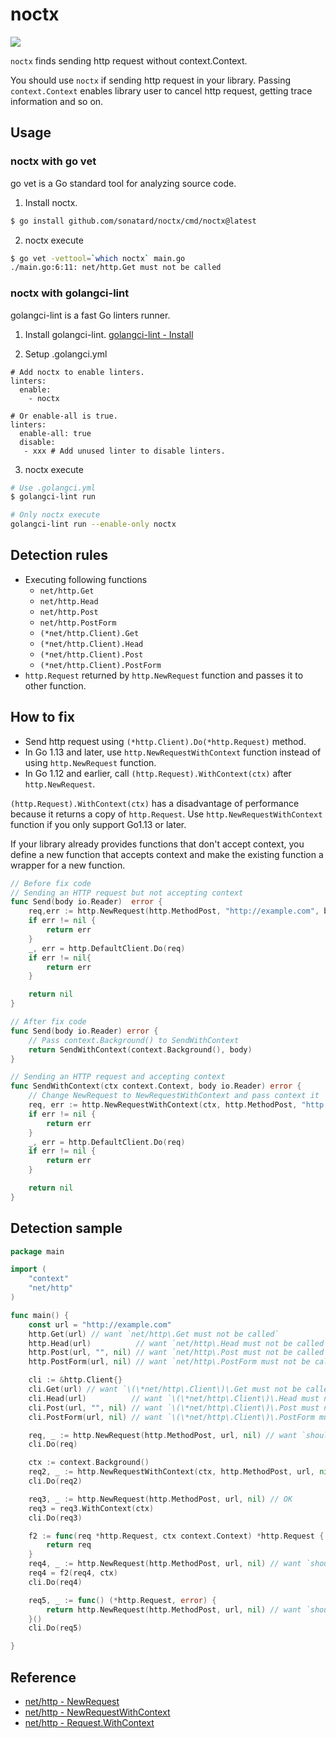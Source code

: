 # noctx

![](https://github.com/sonatard/noctx/workflows/CI/badge.svg)

`noctx` finds sending http request without context.Context.

You should use `noctx` if sending http request in your library.
Passing `context.Context` enables library user to cancel http request, getting trace information and so on.

## Usage


### noctx with go vet

go vet is a Go standard tool for analyzing source code.

1. Install noctx.
```sh
$ go install github.com/sonatard/noctx/cmd/noctx@latest
```

2. noctx execute
```sh
$ go vet -vettool=`which noctx` main.go
./main.go:6:11: net/http.Get must not be called
```

### noctx with golangci-lint

golangci-lint is a fast Go linters runner.

1. Install golangci-lint.
[golangci-lint - Install](https://golangci-lint.run/usage/install/)

2. Setup .golangci.yml
```yaml:
# Add noctx to enable linters.
linters:
  enable:
    - noctx

# Or enable-all is true.
linters:
  enable-all: true
  disable:
   - xxx # Add unused linter to disable linters.
```

3. noctx execute
```sh
# Use .golangci.yml
$ golangci-lint run

# Only noctx execute
golangci-lint run --enable-only noctx
```

## Detection rules

- Executing following functions
  - `net/http.Get`
  - `net/http.Head`
  - `net/http.Post`
  - `net/http.PostForm`
  - `(*net/http.Client).Get`
  - `(*net/http.Client).Head`
  - `(*net/http.Client).Post`
  - `(*net/http.Client).PostForm`
- `http.Request` returned by `http.NewRequest` function and passes it to other function.

## How to fix

- Send http request using `(*http.Client).Do(*http.Request)` method.
- In Go 1.13 and later, use `http.NewRequestWithContext` function instead of using `http.NewRequest` function.
- In Go 1.12 and earlier, call `(http.Request).WithContext(ctx)` after `http.NewRequest`.

`(http.Request).WithContext(ctx)` has a disadvantage of performance because it returns a copy of `http.Request`. Use `http.NewRequestWithContext` function if you only support Go1.13 or later.


If your library already provides functions that don't accept context, you define a new function that accepts context and make the existing function a wrapper for a new function.


```go
// Before fix code
// Sending an HTTP request but not accepting context
func Send(body io.Reader)  error {
    req,err := http.NewRequest(http.MethodPost, "http://example.com", body)
    if err != nil {
        return err
    }
    _, err = http.DefaultClient.Do(req)
    if err != nil{
        return err
    }

    return nil
}
```

```go
// After fix code
func Send(body io.Reader) error {
    // Pass context.Background() to SendWithContext
    return SendWithContext(context.Background(), body)
}

// Sending an HTTP request and accepting context
func SendWithContext(ctx context.Context, body io.Reader) error {
    // Change NewRequest to NewRequestWithContext and pass context it
    req, err := http.NewRequestWithContext(ctx, http.MethodPost, "http://example.com", body)
    if err != nil {
        return err
    }
    _, err = http.DefaultClient.Do(req)
    if err != nil {
        return err
    }

    return nil
}
```

## Detection sample

```go
package main

import (
	"context"
	"net/http"
)

func main() {
	const url = "http://example.com"
	http.Get(url) // want `net/http\.Get must not be called`
	http.Head(url)          // want `net/http\.Head must not be called`
	http.Post(url, "", nil) // want `net/http\.Post must not be called`
	http.PostForm(url, nil) // want `net/http\.PostForm must not be called`

	cli := &http.Client{}
	cli.Get(url) // want `\(\*net/http\.Client\)\.Get must not be called`
	cli.Head(url)          // want `\(\*net/http\.Client\)\.Head must not be called`
	cli.Post(url, "", nil) // want `\(\*net/http\.Client\)\.Post must not be called`
	cli.PostForm(url, nil) // want `\(\*net/http\.Client\)\.PostForm must not be called`

	req, _ := http.NewRequest(http.MethodPost, url, nil) // want `should rewrite http.NewRequestWithContext`
	cli.Do(req)

	ctx := context.Background()
	req2, _ := http.NewRequestWithContext(ctx, http.MethodPost, url, nil) // OK
	cli.Do(req2)

	req3, _ := http.NewRequest(http.MethodPost, url, nil) // OK
	req3 = req3.WithContext(ctx)
	cli.Do(req3)

	f2 := func(req *http.Request, ctx context.Context) *http.Request {
		return req
	}
	req4, _ := http.NewRequest(http.MethodPost, url, nil) // want `should rewrite http.NewRequestWithContext`
	req4 = f2(req4, ctx)
	cli.Do(req4)

	req5, _ := func() (*http.Request, error) {
		return http.NewRequest(http.MethodPost, url, nil) // want `should rewrite http.NewRequestWithContext`
	}()
	cli.Do(req5)

}
```

## Reference

- [net/http - NewRequest](https://pkg.go.dev/net/http#NewRequest)
- [net/http - NewRequestWithContext](https://pkg.go.dev/net/http#NewRequestWithContext)
- [net/http - Request.WithContext](https://pkg.go.dev/net/http#Request.WithContext)
